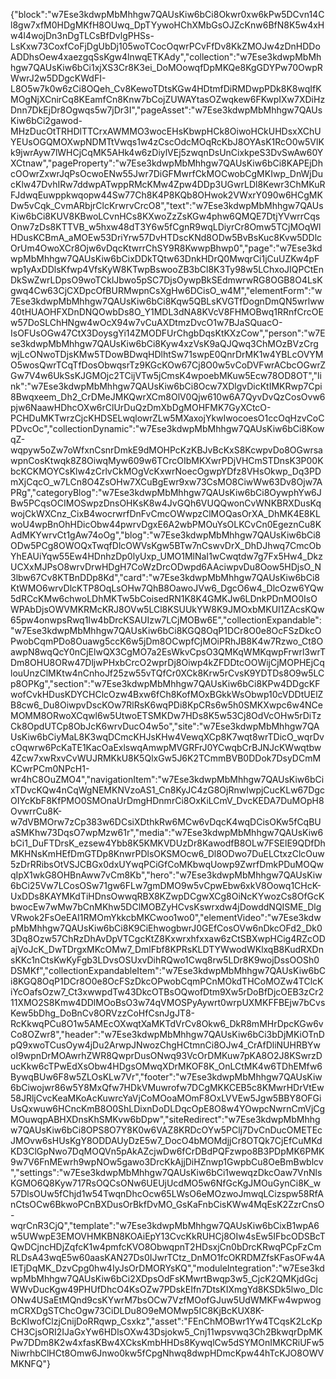 {"block":"w7Ese3kdwpMbMhhgw7QAUsKiw6bCi8Okwr0xw6kPw5DCvn14Cl8gw7xfM0HDgMKfH8OUwq_DpTYywoHChXMbGsOJZcKnw6BfN8K5w4xHw4l4wojDn3nDgTLCsBfDvlgPHSs-LsKxw73CoxfCoFjDgUbDj105woTCocOqwrPCvFfDv8KkZMOJw4zDnHDDoADDhsOew4xaezgqSsKgw4lnwqETKAdy","collection":"w7Ese3kdwpMbMhhgw7QAUsKiw6bCi1xjXS3Cr8K3ei_DoMOowqfDpMKQe8KgGDYPw70OwpRWwrJ2w5DDgcKWdFI-L8O5w7k0w6zCi8OQeh_Cv8KewoTDtsKGw4HDtmfDiRMDwpPDk8K8wqIfKMOgNjXCnirCq8KEamfCn8Knw7bCojZUWAYtasOZwqkew6FKwpIXw7XDiHzDnn7DkEjDr8Ogwqs5w7jDr3I","pageAsset":"w7Ese3kdwpMbMhhgw7QAUsKiw6bCi2gawod-MHzDucOtTRHDlTTCrxAWMMO3wocEHsKbwpHCk8OiwoHCkUHDsxXChUYEUsOGQMOXwpNDMTtVwqs1w4zCscOdcMOqRcKbJ8OYAsK1RcO0w5VlKk9jwrAyw7lWHCjCqMK5AHk4w6zDiylVEj5zwqnDsUnCixkpeS3DvSwAw60YXCtnaw","pageProperty":"w7Ese3kdwpMbMhhgw7QAUsKiw6bCi8KAPEjDhcOOwrZxwrJqPsOcwoENw55Jwr7DiGFMwrfCkMOCwobCgMKIwp_DnWjDucKlw47DvhIRw7ddwpATwppRMcKMw4Zpw4DDp3UGwrLDl8Kewr3ChMKuRFJdwqEuwppkwqopw44Sw77Ch8K4P8KQb8OHwok2VWxrY090w6HCgMKDw5vCqk_CvmARbjrClcKrwrvCrcO8","text":"w7Ese3kdwpMbMhhgw7QAUsKiw6bCi8KUV8KBwoLCvnHCs8KXwoZzZsKGw4phw6QMQE7DtjYVwrrCqsOnw7zDs8KTTVB_w5hxw48dT3Y6w5fCgnR9wqLDiyrCr8Omw5TCjMOqWlHDusKCBmA_aMOEw53DriYrw57DvHTDscKNd8ODw5BvBsKuc8Kvw5DDlcOrUm4OwoXCr8Ojw6vDqcKtwrrChSY9R8KwwpBhwp0","page":"w7Ese3kdwpMbMhhgw7QAUsKiw6bCixDDkTQtw63DnkHDrQ0MwqrCi1jCuUZKw4pFwp1yAxDDlsKfwp4VfsKyW8KTwpBswooZB3bCl8K3Ty98w5LChxoJIQPCtEnDkSwZwrLDpsO9woTCklJbwo5pSC7DjsOywpBkSEdmwrwRG8OGB8O4LsKgwq4Cw63CjCXDpcOfBURMwpnCsXgHw6DCisO_w4M","elementForm":"w7Ese3kdwpMbMhhgw7QAUsKiw6bCi8Kqw5QBLsKVGTfDognDmQN5wrlww40tHUAOHFXDnDNQOwbDs8O_Y1MDL3dNA8KVcV8FHMOBwq1RRnfCrcOEw57DoSLChHNgw4wOcX94w7vCuAXDtmzDvcO1w7BJaSQuacO-IsOFUsOGw47CtX3DoysgYi14ZMODFUrChgbDqsKtKXzCow","person":"w7Ese3kdwpMbMhhgw7QAUsKiw6bCi8Kyw4xzVsK9aQJQwq3ChMOzBVzCrgwjLcONwoTDjsKMw5TDowBDwqHDlhtSw71swpE0QnrDrMK1w4YBLcOVYMO5wosQwrTCqTfDosObwqsrTz9KGcKOw67Cj8O0w5vCoDVFwrACbcOGwrZGw7V4w6UkSsKJGMOjc2TCijVTw5jCmsK4wpoebMKuw5Ecw78OD8OT","link":"w7Ese3kdwpMbMhhgw7QAUsKiw6bCi8Ocw7XDlgvDicKtIMKRwp7Cpi8Bwqxeem_Dh2_CrDMeJMKQwrXCm8OlV0Qjw610w6A7QyvDvQzCosOvw6pjw6NaawHDhcOXw6rClUrDuQzDmXbDgMOHFMK7GyXCtcO-PCHDuMKTwrzCjcKHDSELwqlowrZLw5MXaxojYkwIwocoesO1ccOqHzvCoCPDvcOc","collectionDynamic":"w7Ese3kdwpMbMhhgw7QAUsKiw6bCi8KowqZ-wqpyw5oZw7oWfxnCsnrDmkE9dMOHPcKzKBJvBcKxS8KcwpvDo8OGwrsawpnCosKtwqk8Z8OiwqMyw609w6TCrcOIbMKXwrPDjVHCmSTDnsK3P00KbcKCKMOYCsKlw4zCrlvCkMOgVcKxwrNoecOgwpYDfz8VHsOkwp_Dq3PDmXjCqcO_w7LCn8O4ZsOHw7XCuBgEwr9xw73CsMO8CiwWw63Dv8Ojw7APRg","categoryBlog":"w7Ese3kdwpMbMhhgw7QAUsKiw6bCi8OywphYw6JBw5PCqsOCIMOSwpzDnsOHKsK8w4JvGQh6VUQQwonCvWNKBRXDusKqwojCkWXCnz_CixB4wocrwrfDnFvCmcOWwpzClMOQasOrXA_DhMK4E8KLwoU4wpBnOhHDicObw44pwrvDgxE6A2wbPMOuYsOLKCvCn0EgeznCu8KAdMKYwrvCt1gAw74oOg","blog":"w7Ese3kdwpMbMhhgw7QAUsKiw6bCi8ODw5PCg8OWOQxTwqfDlcOWVsKgw5BTw7nCswvDrX_DhDJhwq7CmcObYhEAUiYqw55Ew4HDnhzDp0lyUxp_UMO1MlNaI1wCwqtdw7g7Fx5Hw4_DkzUCXxMJPsO8wrvDrwHDgH7CoWzDrcODwpd6AAciwpvDu8Oow5HDjsO_N3lbw67Cv8KTBnDDp8Kd","card":"w7Ese3kdwpMbMhhgw7QAUsKiw6bCi8KtWMO6wrvDlcKTP8OqLsOHw7QhB8OawoJVw6_DgcO6w4_DlcOzw6YQw5dRCcKMw6chwoLDhMKTw5bCoisedRN1K8K4GMKJw6LDnkPDnMO0IsOWPAbDjsOWVMKRMcKRJ8OVw5LCl8KSUUkYW8K9JMOxbMKUI1ZAcsKQw65pw4onwpsRwq1Iw4bDrcKSAUIzw7LCjMOBw6E","collectionExpandable":"w7Ese3kdwpMbMhhgw7QAUsKiw6bCi8KGQ8OqP1DCr8O0e8OcFSzDkcOPwobCqmPDo8Ouawg5ccK6w5jDm8OCwpfCjMOiPRhJB8K4w7Rzwo_Ct8OawpN8wqQcY0nCjElwQX3CgMO7a2EsWkvCpsO3QMKqWMKqwpFrwrl3wrTDm8OHU8ORw47DljwPHxbCrcO2wprDj8Oiwp4kZFDDtcOOWijCjMOPHEjCqlouUnzClMKtw4nCnhoJf25zw55vTQfCr0XCk8Krw5rCvsK9YDTDs8O9w5LCp8OPKg","section":"w7Ese3kdwpMbMhhgw7QAUsKiw6bCi8KPw4DDgcKFwofCvkHDusKDYCHClcOzw4Bxw6fCh8KofMOxBGkkWsObwp10cVDDtUElZB8cw6_Du8OiwpvDscKOw7RlRsK6wqPDi8KpCRs6w5h0SMKXwpc6w4NCeMOMM8ORwoXCqwl6w5UtwoETSMKDw7HDs8K5w53Cj8OdVcOHw5rDiTzCk8OpdUTCp8ObJcK6wrvDucO4w5o","site":"w7Ese3kdwpMbMhhgw7QAUsKiw6bCiyMaL8K3wqDCmcKHJsKHw4VewqXCp8K7wqt8wrTDicO_wqrDvcOqwrw6PcKaTE1KacOaExlswqAmwpMVGRFrJ0YCwqbCrBJNJcKWwqtbw4Zcw7xwRxvCvWUJRMKkU8K5QlxGw5J6K2TCmmBVB0DDok7DsyDCmMKCwrPCm0NPcH1-wr4hC8OuZMO4","navigationItem":"w7Ese3kdwpMbMhhgw7QAUsKiw6bCixTDvcKQw4nCqWgNEMKNVzoAS1_Cn8KyJC4zG8OjRnwIwpjCucKLw67DgcOIYcKbF8KfPMO0SMOnaUrDmgHDnmrCi8OxKiLCmV_DvcKEDA7DuMOpH8OvwrrCu8K-w7dVBMOrw7zCp383w6DCsiXDthkRw6MCw6vDqcK4wqDCisOKw5fCqBUaSMKhw73DqsO7wpMzw61r","media":"w7Ese3kdwpMbMhhgw7QAUsKiw6bCi1_DuFTDrsK_ezsew4Ybb8K5KMKVDUzDr8KawodfB8OLw7FSElE9QDfDhMKHNsKmHEfDmGTDp8KnwrPDlsOKSMOcw6_Dl8ODwo7DuELCtxzClcOuw5zDrRRibsOtVSJCBGx0dxUYwqPCiGfCoMKbwqUowp9ZwrfDmkPDuMOQwqIpX1wkG8OHBnAww7vCm8Kb","hero":"w7Ese3kdwpMbMhhgw7QAUsKiw6bCi25Vw7LCosOSw71gw6FLw7gmDMO9w5vCpwEbw6xkV8Oowq1CHcK-UxDDs8KAYMKdTiHDnsOwwqRBX8KZwpDCgwXCg8OiNcKYwozCs8OfGcKbwocEw7wMw7bCnMKhw5DClMOBZyHCvsKswrxdw4jDowddNQISME_DlgVRwok2FsOeEAI1RMOmYkkcbMKCwoo1wo0","elementVideo":"w7Ese3kdwpMbMhhgw7QAUsKiw6bCi8K9CiEhwogbwrJ0GEfCosOVw6nDkcOFd2_Dk03Dq8Ozw57ChRzDhAvDpVTCgcKtZ8Kxwrxhfxxaw6zCtSBXwpHCig4RZcODajVoJcK_DwTDrgxMKcOMw7_DmlFbf8KPRsKLDTYWwodWKlxqB8KudRXDnsKKc1nCtsKwKyFgb3LDvsOSUxvDihRQwo1Cwq8rw5LDr8K9wojDssOOSh0DSMKf","collectionExpandableItem":"w7Ese3kdwpMbMhhgw7QAUsKiw6bCi8KGQ8OqP1DCr8O0e8OcFSzDkcOPwobCqmPCnMOkdTHCoMOZw4TClcKiYcOafsOzw7_Ct3xwwpdTw43DkcOTBsOQwofDtm9Xw5rDoBfDjcOEB3zCr211XMO2S8Kmw4DDlMOoBsO3w74qVMOSPyAywrt0wrpUXMKFFBEjw7bCvsKew5bDhg_DoBnCv8ORVzzCoHfCsnJgJT8-RcKkwqPCu8O1w5AMEcOXwqtXaMKTdVrCv8Okw6_DkR8mMHrDpcKGw6vCo8OZwr8","header":"w7Ese3kdwpMbMhhgw7QAUsKiw6bCi3bDjMKiOTnDpQ9xwoTCusOyw4jDu2ArwpJNwozChgHCtmnCi8OJw4_CrAfDliNUHRBYwoI9wpnDrMOAwrhZWR8QwprDusONwq93VcOrDMKuw7pKA8O2J8KSwrzDucKkw6cTPwEdXsObw4HDgsOMwqXDrMKOF8K_OnLCtMK4w6TDhEMfw6BywqBUw6F8w5ZLOsKLw7Vr","footer":"w7Ese3kdwpMbMhhgw7QAUsKiw6bCiwojwr86w5Y8MxQfw7HDkVMuwrofw7DCgMKKCEB5c8KMwrHDrVtEw58JRljCvcKeaMKoAcKuwrcYaVjCoMOoaMOmF8OxLVVEw5Jgw5BBY8OFGiUsQxwuw6HCncKmB8O0ShLDixnDoDLDqcOpE8O8w4YOwpcNwrnCmVjCgMOuwqpABHXDnsKhSMKvw6bDpw","siteRedirect":"w7Ese3kdwpMbMhhgw7QAUsKiw6bCi8OPS8O7Y8K0w6VAZ8KRDcOYw5PClj7DvCnDucOMETEcJMOvw6sHUsKgY8ODDAUyDzE5w7_DocO4bMOMdjjCr8OTQk7CjEfCuMKdKD3ClGpNwo7DqMOQVn5pAkAZcjwDw6fCrDBdPQFzwpo8B3PDpMK6PMK9w7V6FnMEwrh9wpNOw5gawo3DrcKkAjjDiHZnwp1GwpbCu8OeBmBwblcv","settings":"w7Ese3kdwpMbMhhgw7QAUsKiw6bCi1wewqzDkcOaw7VnNlsKGMO6Q8Kyw717RsOQCsONw6UEUjUcdMO5w6NfGcKgJMOuGynCi8K_w57DlsOUw5fChjd1w54TwqnDhcOcw65LWsO6eMOzwoJmwqLCizspw58RfAnCtsOCw6BkwoPCnBXDusOrBkfDvMO_GsKaFnbCisKWw4MqEsK2ZzrCnsO-wqrCnR3CjQ","template":"w7Ese3kdwpMbMhhgw7QAUsKiw6bCixB1wpA6w5UWwpE3EMOVHMKBN8KOAiEpY13CvcKkRUHCj8OIw4sEw5IFbcODSBcTQwDCjncHDjZqfcK1w4pmfcKVO8ObwqpnT2HDsxjCn0bDrcKRwqPCpFzCmRLDsA43wqE5w60aasKAN27Ds0IJwrTCtz_DnMO1fcOKRDMZfsKFasOFw4AIETjDqMK_DzvCpg0hw4IyJsOrDMORYsKQ","moduleIntegration":"w7Ese3kdwpMbMhhgw7QAUsKiw6bCi2XDpsOdFsKMwrtBwqp3w5_CjcK2QMKjdGcjWWvDucKgw49PHUfDhcO4KsOZw7PDskEIfn7DtsKIXmgYd8KSDk5lwo_DlcONw4USaEtMQnd9csKYwrM7bsOCw7VzfMOofGJuw5UdWMKFw4wpwogmCRXDgSTChcOgw73CiDLDu8O9eMOMwp5IC8KjBcKUX8K-BcKIwofClzjCnijDoRRqwp_Csxkz","asset":"FEnChMOBwr1Yw4TCqsK2LcKpCH3CjsORI2IJaGxYw6HDlsOXw43Dsjokw5_Cnj11wpsvwq3Ch2BkwqrDpMKPw7DDm8K2w4xfasKBw4XCksKmbHHDs8KywqlCw5dSYMOnIMKCRiUFw5NiwrhbClHCt8Omw6Jnwo0kw5fCpgNhwq8dwpHDmcKpw44hTcKJO8OWVMKNFQ"}